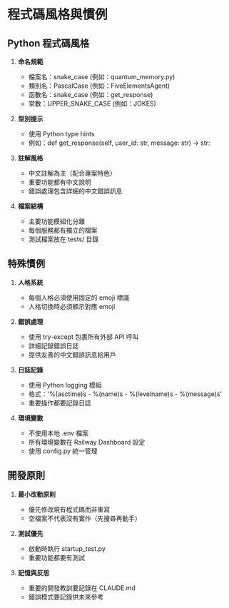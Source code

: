 # 程式碼風格與慣例

## Python 程式碼風格
1. **命名規範**
   - 檔案名：snake_case (例如：quantum_memory.py)
   - 類別名：PascalCase (例如：FiveElementsAgent)
   - 函數名：snake_case (例如：get_response)
   - 常數：UPPER_SNAKE_CASE (例如：JOKES)

2. **型別提示**
   - 使用 Python type hints
   - 例如：def get_response(self, user_id: str, message: str) -> str:

3. **註解風格**
   - 中文註解為主（配合專案特色）
   - 重要功能都有中文說明
   - 錯誤處理包含詳細的中文錯誤訊息

4. **檔案結構**
   - 主要功能模組化分離
   - 每個服務都有獨立的檔案
   - 測試檔案放在 tests/ 目錄

## 特殊慣例
1. **人格系統**
   - 每個人格必須使用固定的 emoji 標識
   - 人格切換時必須顯示對應 emoji

2. **錯誤處理**
   - 使用 try-except 包裹所有外部 API 呼叫
   - 詳細記錄錯誤日誌
   - 提供友善的中文錯誤訊息給用戶

3. **日誌記錄**
   - 使用 Python logging 模組
   - 格式：'%(asctime)s - %(name)s - %(levelname)s - %(message)s'
   - 重要操作都要記錄日誌

4. **環境變數**
   - 不使用本地 .env 檔案
   - 所有環境變數在 Railway Dashboard 設定
   - 使用 config.py 統一管理

## 開發原則
1. **最小改動原則**
   - 優先修改現有程式碼而非重寫
   - 空檔案不代表沒有實作（先搜尋再動手）

2. **測試優先**
   - 啟動時執行 startup_test.py
   - 重要功能都要有測試

3. **記憶與反思**
   - 重要的開發教訓要記錄在 CLAUDE.md
   - 錯誤模式要記錄供未來參考